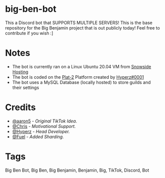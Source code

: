 # big-ben-bot
This a Discord bot that SUPPORTS MULTIPLE SERVERS! This is the base repository for the Big Benjamin project that is out publicly today! Feel free to contribute if you wish :]

# Notes

- The bot is currently ran on a Linux Ubuntu 20.04 VM from [Snowside Hosting](https://snowsidehosting.com/)
- The bot is coded on the [Plat-2](https://docs.hyperz.dev/c/knowledgebase/plat2) Platform created by [Hyperz#0001](https://hyperz.dev/discord)
- The bot uses a MySQL Database (locally hosted) to store guilds and their settings

# Credits

- [@aaron5](https://www.tiktok.com/@aaronr5?lang=en) - *Original TikTok Idea.*
- [@Chris](https://twitter.com/groddy12) - *Motivational Support.*
- [@Hyperz](https://hyperz.dev/) - *Head Developer.*
- [@Fuel](https://fueldevelopment.net/) - *Added Sharding.*

# Tags

Big Ben Bot, Big Ben, Big Benjamin, Benjamin, Big, TikTok, Discord, Bot

